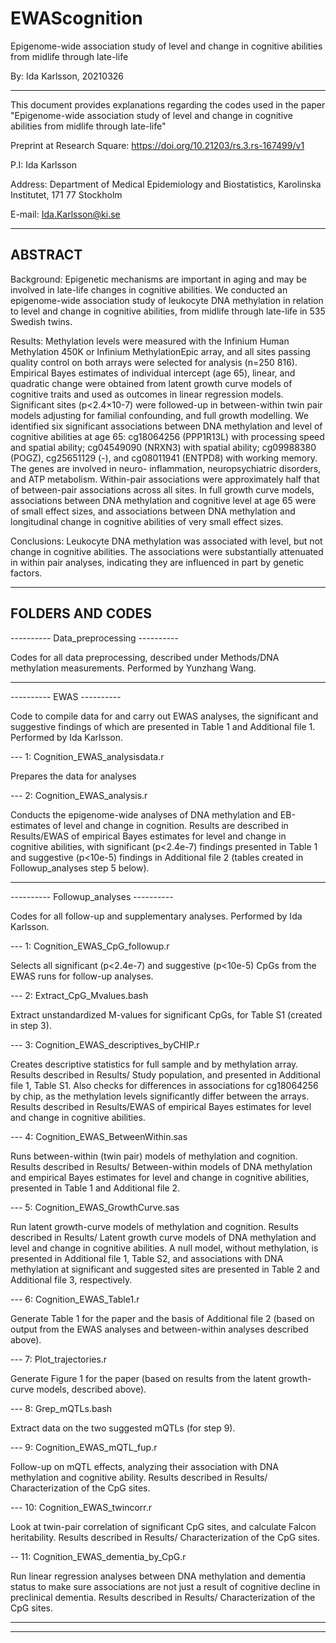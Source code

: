 # EWAScognition
Epigenome-wide association study of level and change in cognitive abilities from midlife through late-life

By: Ida Karlsson, 20210326

------------------------------------------------------------------------------------------------------------------
This document provides explanations regarding the codes used in the paper "Epigenome-wide association study of 
level and change in cognitive abilities from midlife through late-life"

Preprint at Research Square: https://doi.org/10.21203/rs.3.rs-167499/v1

P.I: Ida Karlsson

Address: Department of Medical Epidemiology and Biostatistics, Karolinska Institutet, 171 77 Stockholm
        
E-mail: Ida.Karlsson@ki.se

------------------------------------------------------------------------------------------------------------------
ABSTRACT
------------------------------------------------------------------------------------------------------------------
Background: Epigenetic mechanisms are important in aging and may be involved in late-life changes in cognitive 
abilities. We conducted an epigenome-wide association study of leukocyte DNA methylation in relation to level and 
change in cognitive abilities, from midlife through late-life in 535 Swedish twins.

Results: Methylation levels were measured with the Infinium Human Methylation 450K or Infinium MethylationEpic 
array, and all sites passing quality control on both arrays were selected for analysis (n=250 816). Empirical 
Bayes estimates of individual intercept (age 65), linear, and quadratic change were obtained from latent growth 
curve models of cognitive traits and used as outcomes in linear regression models. Significant sites (p<2.4×10-7) 
were followed-up in between-within twin pair models adjusting for familial confounding, and full growth modelling. 
We identified six significant associations between DNA methylation and level of cognitive abilities at age 65: 
cg18064256 (PPP1R13L) with processing speed and spatial ability; cg04549090 (NRXN3) with spatial ability; 
cg09988380 (POGZ), cg25651129 (-), and cg08011941 (ENTPD8) with working memory. The genes are involved in neuro-
inflammation, neuropsychiatric disorders, and ATP metabolism. Within-pair associations were approximately half that 
of between-pair associations across all sites. In full growth curve models, associations between DNA methylation 
and cognitive level at age 65 were of small effect sizes, and associations between DNA methylation and longitudinal 
change in cognitive abilities of very small effect sizes.

Conclusions: Leukocyte DNA methylation was associated with level, but not change in cognitive abilities. The 
associations were substantially attenuated in within pair analyses, indicating they are influenced in part by 
genetic factors.

------------------------------------------------------------------------------------------------------------------
FOLDERS AND CODES
------------------------------------------------------------------------------------------------------------------

---------- Data_preprocessing ----------

Codes for all data preprocessing, described under Methods/DNA methylation measurements.
Performed by Yunzhang Wang.

------------------------------------------------------------------------------------------------------------------
---------- EWAS ----------

Code to compile data for and carry out EWAS analyses, the significant and suggestive findings of which are 
presented in Table 1 and Additional file 1.
Performed by Ida Karlsson.

--- 1: Cognition_EWAS_analysisdata.r 

Prepares the data for analyses

--- 2: Cognition_EWAS_analysis.r 

Conducts the epigenome-wide analyses of DNA methylation and EB-estimates of level and change in cognition.
Results are described in Results/EWAS of empirical Bayes estimates for level and change in cognitive abilities, 
with significant (p<2.4e-7) findings presented in Table 1 and suggestive (p<10e-5) findings in Additional file 2 
(tables created in Followup_analyses step 5 below).

------------------------------------------------------------------------------------------------------------------
---------- Followup_analyses ----------

Codes for all follow-up and supplementary analyses.
Performed by Ida Karlsson.

--- 1: Cognition_EWAS_CpG_followup.r

Selects all significant (p<2.4e-7) and suggestive (p<10e-5) CpGs from the EWAS runs for follow-up analyses.

--- 2: Extract_CpG_Mvalues.bash

Extract unstandardized M-values for significant CpGs, for Table S1 (created in step 3).

--- 3: Cognition_EWAS_descriptives_byCHIP.r

Creates descriptive statistics for full sample and by methylation array.
Results described in Results/ Study population, and presented in Additional file 1, Table S1.
Also checks for differences in associations for cg18064256 by chip, as the methylation levels significantly 
differ between the arrays.
Results described in Results/EWAS of empirical Bayes estimates for level and change in cognitive abilities.

--- 4: Cognition_EWAS_BetweenWithin.sas

Runs between-within (twin pair) models of methylation and cognition.
Results described in Results/ Between-within models of DNA methylation and empirical Bayes estimates for level and 
change in cognitive abilities, presented in Table 1 and Additional file 2.

--- 5: Cognition_EWAS_GrowthCurve.sas

Run latent growth-curve models of methylation and cognition.
Results described in Results/ Latent growth curve models of DNA methylation and level and change in cognitive 
abilities. A null model, without methylation, is presented in Additional file 1, Table S2, and associations with 
DNA methylation at significant and suggested sites are presented in Table 2 and Additional file 3, respectively.

--- 6: Cognition_EWAS_Table1.r

Generate Table 1 for the paper and the basis of Additional file 2 (based on output from the EWAS analyses and 
between-within analyses described above).

--- 7: Plot_trajectories.r

Generate Figure 1 for the paper (based on results from the latent growth-curve models, described above).

--- 8: Grep_mQTLs.bash

Extract data on the two suggested mQTLs (for step 9).

--- 9: Cognition_EWAS_mQTL_fup.r

Follow-up on mQTL effects, analyzing their association with DNA methylation and cognitive ability.
Results described in Results/ Characterization of the CpG sites.

--- 10: Cognition_EWAS_twincorr.r

Look at twin-pair correlation of significant CpG sites, and calculate Falcon heritability.
Results described in Results/ Characterization of the CpG sites.

-- 11: Cognition_EWAS_dementia_by_CpG.r

Run linear regression analyses between DNA methylation and dementia status to make sure associations are not just 
a result of cognitive decline in preclinical dementia.
Results described in Results/ Characterization of the CpG sites.

------------------------------------------------------------------------------------------------------------------
------------------------------------------------------------------------------------------------------------------
